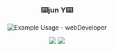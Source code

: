 <!-- markdownlint-disable MD033 MD041 -->
<p align="center">
  <h3 align="center">⌨️jun Y⌨️</h3>
</p>

<p align="center">
  <img src="https://readme-typing-svg.demolab.com/?lines=welcome to my profile!;jun young Y gitHub!;&font=Fira%40Code&center=true&width=380&height=70&duration=4000&pause=1000" alt="Example Usage - webDeveloper">
</p>

<p align="center">
  <a href="https://github.com/search?q=extension%3Amd+%22https+readme+typing+svg%22&type=Code" alt="Users" title="Repo users">
    <img src="https://freshidea.com/jonah/app/github-search-results/readme-typing-svg/index.php"/></a>
  <a href="https://discord.gg/fPrdqh3Zfu" alt="Discord" title="Dev Pro Tips Discussion & Support Server">
    <img src="https://img.shields.io/discord/819650821314052106?color=7289DA&logo=discord&logoColor=white&style=for-the-badge"/></a>
</p>
<!-- markdownlint-enable MD033 -->


